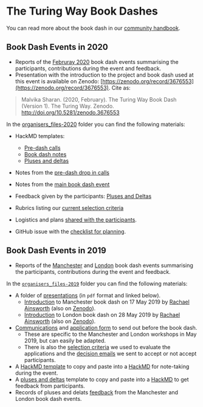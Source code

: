 # The Turing Way Book Dashes

You can read more about the book dash in our [community handbook](https://the-turing-way.netlify.app/community-handbook/community-handbook.html).

## Book Dash Events in 2020

* Reports of the [Februray 2020](book-dash-feb20-reprot.md) book dash events summarising the participants, contributions during the event and feedback.
* Presentation with the introduction to the project and book dash used at this event is available on Zenodo: [https://zenodo.org/record/3676553](https://zenodo.org/record/3676553). 
Cite as:
> Malvika Sharan. (2020, February). The Turing Way Book Dash (Version 1). The Turing Way. Zenodo. http://doi.org/10.5281/zenodo.3676553

In the [organisers_files-2020](organisers_files-2020) folder you can find the following materials:

* HackMD templates:
  * [Pre-dash calls](organisers_files-2020/pre-dash-call-template.md)
  * [Book dash notes](organisers_files-2020/hackmd-template.md)
  * [Pluses and deltas](organisers_files-2020/pluses-delta-template.md)
  
* Notes from the [pre-dash drop in calls](organisers_files-2020/pre-dash-call-notes.md)
* Notes from the [main book dash event](organisers_files-2020/main-hackmd-notes.md)
* Feedback given by the participants: [Pluses and Deltas](organisers_files-2020/pluses-delta-feedback.md)
* Rubrics listing our [current selection criteria](organisers_files-2020/selection-criteria.md)
* Logistics and plans [shared with the participants](organisers_files-2020/shared-plan.md).
* GitHub issue with the [checklist for planning](organisers_files-2020/planning-checklist-issue.md).

## Book Dash Events in 2019

* Reports of the [Manchester](book-dash-mcr-report.md) and [London](book-dash-ldn-report.md) book dash events summarising the participants, contributions during the event and feedback.

In the [`organisers_files-2019`](organisers_files-2019) folder you can find the following materials:

* A folder of [presentations](organisers_files-2019/presentations) (in `pdf` format and linked below).
  * [Introduction](organisers_files-2019/presentations/IntroBookDashMCR.pdf) to Manchester book dash on 17 May 2019 by [Rachael Ainsworth](https://github.com/rainsworth) (also on [Zenodo](https://doi.org/10.5281/zenodo.3233610)).
  * [Introduction](organisers_files-2019/presentations/IntroBookDashLDN.pdf) to London book dash on 28 May 2019 by [Rachael Ainsworth](https://github.com/rainsworth) (also on [Zenodo](https://doi.org/10.5281/zenodo.3233654)).
* [Communications](organisers_files-2019/before-book-dash.md) and [application form](organisers_files-2019/application-form.md) to send out before the book dash.
  * These are specific to the Manchester and London workshops in May 2019, but can easily be adapted.
  * There is also the [selection criteria](organisers_files-2019/selection-criteria.md) we used to evaluate the applications and the [decision emails](organisers_files-2019/decision-emails.md) we sent to accept or not accept participants.
* A [HackMD template](organisers_files-2019/hackmd-template.md) to copy and paste into a [HackMD](https://hackmd.io/) for note-taking during the event.
* A [pluses and deltas](organisers_files-2019/pluses-and-deltas.md) template to copy and paste into a [HackMD](https://hackmd.io/) to get feedback from participants.
* Records of pluses and delats [feedback](organisers_files-2019/feedback) from the Manchester and London book dash events.
